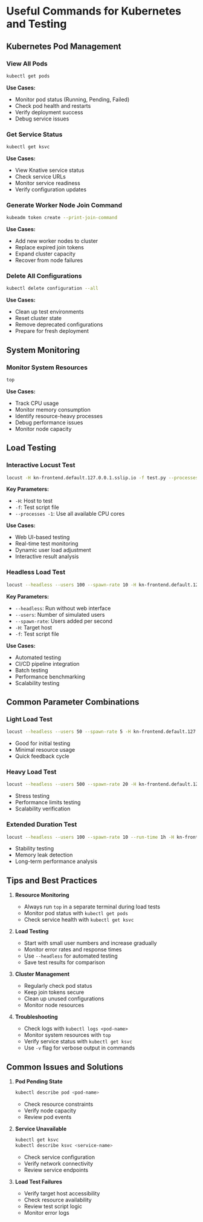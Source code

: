# Useful Commands for Kubernetes and Testing

## Kubernetes Pod Management

### View All Pods
```bash
kubectl get pods
```
**Use Cases:**
- Monitor pod status (Running, Pending, Failed)
- Check pod health and restarts
- Verify deployment success
- Debug service issues

### Get Service Status
```bash
kubectl get ksvc
```
**Use Cases:**
- View Knative service status
- Check service URLs
- Monitor service readiness
- Verify configuration updates

### Generate Worker Node Join Command
```bash
kubeadm token create --print-join-command
```
**Use Cases:**
- Add new worker nodes to cluster
- Replace expired join tokens
- Expand cluster capacity
- Recover from node failures

### Delete All Configurations
```bash
kubectl delete configuration --all
```
**Use Cases:**
- Clean up test environments
- Reset cluster state
- Remove deprecated configurations
- Prepare for fresh deployment

## System Monitoring

### Monitor System Resources
```bash
top
```
**Use Cases:**
- Track CPU usage
- Monitor memory consumption
- Identify resource-heavy processes
- Debug performance issues
- Monitor node capacity

## Load Testing

### Interactive Locust Test
```bash
locust -H kn-frontend.default.127.0.0.1.sslip.io -f test.py --processes -1
```
**Key Parameters:**
- `-H`: Host to test
- `-f`: Test script file
- `--processes -1`: Use all available CPU cores

**Use Cases:**
- Web UI-based testing
- Real-time test monitoring
- Dynamic user load adjustment
- Interactive result analysis

### Headless Load Test
```bash
locust --headless --users 100 --spawn-rate 10 -H kn-frontend.default.127.0.0.1.sslip.io -f zero-scaling/locust.py
```
**Key Parameters:**
- `--headless`: Run without web interface
- `--users`: Number of simulated users
- `--spawn-rate`: Users added per second
- `-H`: Target host
- `-f`: Test script file

**Use Cases:**
- Automated testing
- CI/CD pipeline integration
- Batch testing
- Performance benchmarking
- Scalability testing

## Common Parameter Combinations

### Light Load Test
```bash
locust --headless --users 50 --spawn-rate 5 -H kn-frontend.default.127.0.0.1.sslip.io -f test.py
```
- Good for initial testing
- Minimal resource usage
- Quick feedback cycle

### Heavy Load Test
```bash
locust --headless --users 500 --spawn-rate 20 -H kn-frontend.default.127.0.0.1.sslip.io -f test.py
```
- Stress testing
- Performance limits testing
- Scalability verification

### Extended Duration Test
```bash
locust --headless --users 100 --spawn-rate 10 --run-time 1h -H kn-frontend.default.127.0.0.1.sslip.io -f test.py
```
- Stability testing
- Memory leak detection
- Long-term performance analysis

## Tips and Best Practices

1. **Resource Monitoring**
   - Always run `top` in a separate terminal during load tests
   - Monitor pod status with `kubectl get pods`
   - Check service health with `kubectl get ksvc`

2. **Load Testing**
   - Start with small user numbers and increase gradually
   - Monitor error rates and response times
   - Use `--headless` for automated testing
   - Save test results for comparison

3. **Cluster Management**
   - Regularly check pod status
   - Keep join tokens secure
   - Clean up unused configurations
   - Monitor node resources

4. **Troubleshooting**
   - Check logs with `kubectl logs <pod-name>`
   - Monitor system resources with `top`
   - Verify service status with `kubectl get ksvc`
   - Use `-v` flag for verbose output in commands

## Common Issues and Solutions

1. **Pod Pending State**
   ```bash
   kubectl describe pod <pod-name>
   ```
   - Check resource constraints
   - Verify node capacity
   - Review pod events

2. **Service Unavailable**
   ```bash
   kubectl get ksvc
   kubectl describe ksvc <service-name>
   ```
   - Check service configuration
   - Verify network connectivity
   - Review service endpoints

3. **Load Test Failures**
   - Verify target host accessibility
   - Check resource availability
   - Review test script logic
   - Monitor error logs

   